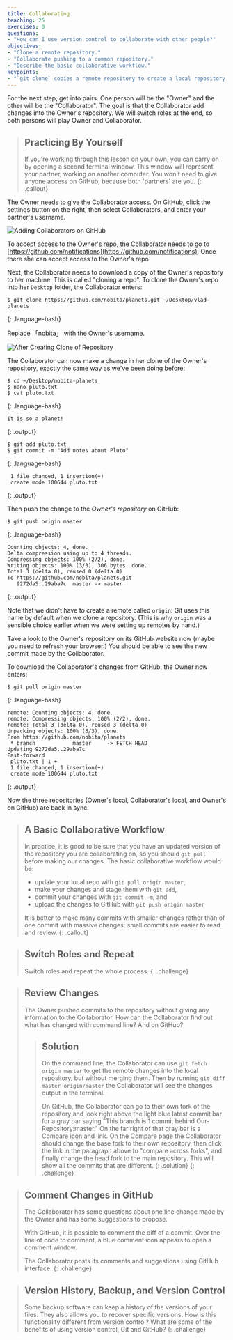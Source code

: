 ```yaml
---
title: Collaborating
teaching: 25
exercises: 0
questions:
- "How can I use version control to collaborate with other people?"
objectives:
- "Clone a remote repository."
- "Collaborate pushing to a common repository."
- "Describe the basic collaborative workflow."
keypoints:
- "`git clone` copies a remote repository to create a local repository with a remote called `origin` automatically set up."
---
```


For the next step, get into pairs.  One person will be the "Owner" and the other
will be the "Collaborator". The goal is that the Collaborator add changes into
the Owner's repository. We will switch roles at the end, so both persons will
play Owner and Collaborator.

> ## Practicing By Yourself
>
> If you're working through this lesson on your own, you can carry on by opening
> a second terminal window.
> This window will represent your partner, working on another computer. You
> won't need to give anyone access on GitHub, because both 'partners' are you.
{: .callout}

The Owner needs to give the Collaborator access.
On GitHub, click the settings button on the right,
then select Collaborators, and enter your partner's username.

![Adding Collaborators on GitHub](../../../fig/github-add-collaborators.png)

To accept access to the Owner's repo, the Collaborator
needs to go to [https://github.com/notifications](https://github.com/notifications).
Once there she can accept access to the Owner's repo.

Next, the Collaborator needs to download a copy of the Owner's repository to her
 machine. This is called "cloning a repo". To clone the Owner's repo into
her `Desktop` folder, the Collaborator enters:

~~~
$ git clone https://github.com/nobita/planets.git ~/Desktop/vlad-planets
~~~
{: .language-bash}

Replace 「nobita」 with the Owner's username.

![After Creating Clone of Repository](../../../fig/github-collaboration.svg)

The Collaborator can now make a change in her clone of the Owner's repository,
exactly the same way as we've been doing before:

~~~
$ cd ~/Desktop/nobita-planets
$ nano pluto.txt
$ cat pluto.txt
~~~
{: .language-bash}

~~~
It is so a planet!
~~~
{: .output}

~~~
$ git add pluto.txt
$ git commit -m "Add notes about Pluto"
~~~
{: .language-bash}

~~~
 1 file changed, 1 insertion(+)
 create mode 100644 pluto.txt
~~~
{: .output}

Then push the change to the *Owner's repository* on GitHub:

~~~
$ git push origin master
~~~
{: .language-bash}

~~~
Counting objects: 4, done.
Delta compression using up to 4 threads.
Compressing objects: 100% (2/2), done.
Writing objects: 100% (3/3), 306 bytes, done.
Total 3 (delta 0), reused 0 (delta 0)
To https://github.com/nobita/planets.git
   9272da5..29aba7c  master -> master
~~~
{: .output}

Note that we didn't have to create a remote called `origin`: Git uses this
name by default when we clone a repository.  (This is why `origin` was a
sensible choice earlier when we were setting up remotes by hand.)

Take a look to the Owner's repository on its GitHub website now (maybe you need
to refresh your browser.) You should be able to see the new commit made by the
Collaborator.

To download the Collaborator's changes from GitHub, the Owner now enters:

~~~
$ git pull origin master
~~~
{: .language-bash}

~~~
remote: Counting objects: 4, done.
remote: Compressing objects: 100% (2/2), done.
remote: Total 3 (delta 0), reused 3 (delta 0)
Unpacking objects: 100% (3/3), done.
From https://github.com/nobita/planets
 * branch            master     -> FETCH_HEAD
Updating 9272da5..29aba7c
Fast-forward
 pluto.txt | 1 +
 1 file changed, 1 insertion(+)
 create mode 100644 pluto.txt
~~~
{: .output}

Now the three repositories (Owner's local, Collaborator's local, and Owner's on
GitHub) are back in sync.

> ## A Basic Collaborative Workflow
>
> In practice, it is good to be sure that you have an updated version of the
> repository you are collaborating on, so you should `git pull` before making
> our changes. The basic collaborative workflow would be:
>
> * update your local repo with `git pull origin master`,
> * make your changes and stage them with `git add`,
> * commit your changes with `git commit -m`, and
> * upload the changes to GitHub with `git push origin master`
>
> It is better to make many commits with smaller changes rather than
> of one commit with massive changes: small commits are easier to
> read and review.
{: .callout}

> ## Switch Roles and Repeat
>
> Switch roles and repeat the whole process.
{: .challenge}

> ## Review Changes
>
> The Owner pushed commits to the repository without giving any information
> to the Collaborator. How can the Collaborator find out what has changed with
> command line? And on GitHub?
>
> > ## Solution
> > On the command line, the Collaborator can use ```git fetch origin master```
> > to get the remote changes into the local repository, but without merging
> > them. Then by running ```git diff master origin/master``` the Collaborator
> > will see the changes output in the terminal.
> >
> > On GitHub, the Collaborator can go to their own fork of the repository and
> > look right above the light blue latest commit bar for a gray bar saying
> > "This branch is 1 commit behind Our-Repository:master." On the far right of
> > that gray bar is a Compare icon and link. On the Compare page the
> > Collaborator should change the base fork to their own repository, then click
> > the link in the paragraph above to "compare across forks", and finally
> > change the head fork to the main repository. This will show all the commits
> > that are different.
> {: .solution}
{: .challenge}

> ## Comment Changes in GitHub
>
> The Collaborator has some questions about one line change made by the Owner and
> has some suggestions to propose.
>
> With GitHub, it is possible to comment the diff of a commit. Over the line of
> code to comment, a blue comment icon appears to open a comment window.
>
> The Collaborator posts its comments and suggestions using GitHub interface.
{: .challenge}

> ## Version History, Backup, and Version Control
>
> Some backup software can keep a history of the versions of your files. They also
> allows you to recover specific versions. How is this functionality different from version control?
> What are some of the benefits of using version control, Git and GitHub?
{: .challenge}

